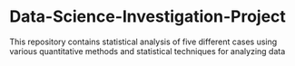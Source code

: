 # Data-Science-Investigation-Project
This repository contains statistical analysis of five different cases
using various quantitative methods and statistical techniques for analyzing data
